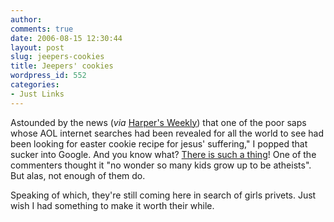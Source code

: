 ```yaml
---
author:
comments: true
date: 2006-08-15 12:30:44
layout: post
slug: jeepers-cookies
title: Jeepers' cookies
wordpress_id: 552
categories:
- Just Links
---
```


Astounded by the news (_via_ [Harper's Weekly](http://www.harpers.org/WeeklyReview2006-08-15.html)) that one of the poor saps whose AOL internet searches had been revealed for all the world to see had been looking for easter cookie recipe for jesus' suffering," I popped that sucker into Google. And you know what? [There is such a thing](http://grandpaboy.blogspot.com/2006/03/jesus-christ-ashton-kutcher.html)! One of the commenters thought it "no wonder so many kids grow up to be atheists". But alas, not enough of them do.

Speaking of which, they're still coming here in search of girls privets. Just wish I had something to make it worth their while.
